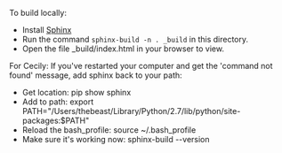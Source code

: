 To build locally:

* Install [Sphinx](http://www.sphinx-doc.org/en/stable/install.html)
* Run the command ```sphinx-build -n . _build``` in this directory.
* Open the file _build/index.html in your browser to view.

For Cecily:
If you've restarted your computer and get the 'command not found' message, add sphinx back to your path:
* Get location: pip show sphinx
* Add to path: export PATH="/Users/thebeast/Library/Python/2.7/lib/python/site-packages:$PATH"
* Reload the bash_profile: source ~/.bash_profile
* Make sure it's working now: sphinx-build --version
